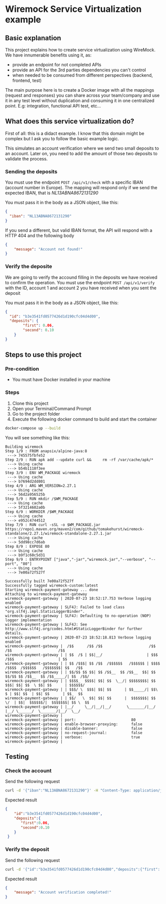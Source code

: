 # Wiremock Service Virtualization example

## Basic explanation
This project explains how to create service virtualization using WireMock.
We have innumerable benefits using it, as:
* provide an endpoint for not completed APIs
* provide an API for the 3rd parties dependencies you can't control
* when needed to be consumed from different perspectives (backend, frontend, test)

The main purpose here is to create a Docker image with all the mappings (request and responses) you can share across your team/company and use it in any test level without duplication and consuming it in one centralized point. E.g: integration, functional API test, etc...

## What does this service virtualization do?
First of all: this is a didact example. I know that this domain might be complex but I ask you to follow the basic example logic. 

This simulates an account verification where we send two small deposits to an account. Later on, you need to add the amount of those two deposits to validate the process.

### Sending the deposits
You must use the endpoint `POST /api/v1/check` with a specific IBAN (account number in Europe). The mapping will respond only if we send the expected IBAN, that is _NL13ABNA8672131290_

You must pass it in the body as a JSON object, like this:
```json
{
  "iban": "NL13ABNA8672131290"
}
```

If you send a different, but valid IBAN format, the API will respond with a HTTP 404 and the following body
```json
{
    "message": "Account not found!"
}
```

### Verify the deposite
We are going to verify the accound filling in the deposits we have received to confirm the operation.
You must use the endpoint `POST /api/v1/verify` with the ID, account 1 and account 2 you have received when you sent the deposit

You must pass it in the body as a JSON object, like this:
```json
{
  "id": "b3e3541fd0577426d1d190cfc04d4d00",
  "deposits": {
        "first": 0.06,
        "second": 0.10
    }
}
```


## Steps to use this project

### Pre-condition
* You must have Docker installed in your machine

### Steps
1. Clone this project
2. Open your Terminal/Command Prompt
3. Go to the project folder
4. Execute the following docker command to build and start the container
```bash
docker-compose up --build
```

You will see something like this:
```
Building wiremock
Step 1/9 : FROM anapsix/alpine-java:8
 ---> 745575fbfe52
Step 2/9 : RUN apk add --update curl &&     rm -rf /var/cache/apk/*
 ---> Using cache
 ---> b54b1118f3ee
Step 3/9 : ENV WM_PACKAGE wiremock
 ---> Using cache
 ---> b7694d2dd801
Step 4/9 : ARG WM_VERSION=2.27.1
 ---> Using cache
 ---> 56d2a956525b
Step 5/9 : RUN mkdir /$WM_PACKAGE
 ---> Using cache
 ---> 5f3214602a0b
Step 6/9 : WORKDIR /$WM_PACKAGE
 ---> Using cache
 ---> e952c4744512
Step 7/9 : RUN curl -sSL -o $WM_PACKAGE.jar https://repo1.maven.org/maven2/com/github/tomakehurst/wiremock-standalone/2.27.1/wiremock-standalone-2.27.1.jar
 ---> Using cache
 ---> 5dd98cc7d6ab
Step 8/9 : EXPOSE 80
 ---> Using cache
 ---> b9f1c60c5d31
Step 9/9 : ENTRYPOINT ["java","-jar","wiremock.jar","--verbose", "--port", "80"]
 ---> Using cache
 ---> 7e00a72f527f

Successfully built 7e00a72f527f
Successfully tagged wiremock-custom:latest
Starting wiremock-payment-gateway ... done
Attaching to wiremock-payment-gateway
wiremock-payment-gateway | 2020-07-23 18:52:17.753 Verbose logging enabled
wiremock-payment-gateway | SLF4J: Failed to load class "org.slf4j.impl.StaticLoggerBinder".
wiremock-payment-gateway | SLF4J: Defaulting to no-operation (NOP) logger implementation
wiremock-payment-gateway | SLF4J: See http://www.slf4j.org/codes.html#StaticLoggerBinder for further details.
wiremock-payment-gateway | 2020-07-23 18:52:18.813 Verbose logging enabled
wiremock-payment-gateway |  /$$      /$$ /$$                     /$$      /$$                     /$$      
wiremock-payment-gateway | | $$  /$ | $$|__/                    | $$$    /$$$                    | $$      
wiremock-payment-gateway | | $$ /$$$| $$ /$$  /$$$$$$   /$$$$$$ | $$$$  /$$$$  /$$$$$$   /$$$$$$$| $$   /$$
wiremock-payment-gateway | | $$/$$ $$ $$| $$ /$$__  $$ /$$__  $$| $$ $$/$$ $$ /$$__  $$ /$$_____/| $$  /$$/
wiremock-payment-gateway | | $$$$_  $$$$| $$| $$  \__/| $$$$$$$$| $$  $$$| $$| $$  \ $$| $$      | $$$$$$/ 
wiremock-payment-gateway | | $$$/ \  $$$| $$| $$      | $$_____/| $$\  $ | $$| $$  | $$| $$      | $$_  $$ 
wiremock-payment-gateway | | $$/   \  $$| $$| $$      |  $$$$$$$| $$ \/  | $$|  $$$$$$/|  $$$$$$$| $$ \  $$
wiremock-payment-gateway | |__/     \__/|__/|__/       \_______/|__/     |__/ \______/  \_______/|__/  \__/
wiremock-payment-gateway | 
wiremock-payment-gateway | port:                         80
wiremock-payment-gateway | enable-browser-proxying:      false
wiremock-payment-gateway | disable-banner:               false
wiremock-payment-gateway | no-request-journal:           false
wiremock-payment-gateway | verbose:                      true
wiremock-payment-gateway | 
```

## Testing

### Check the account
Send the following request
```bash
curl -d '{"iban":"NL13ABNA8672131290"}' -H "Content-Type: application/json" -X POST http://localhost/api/v1/check
```

Expected result
```json
{
    "id":"b3e3541fd0577426d1d190cfc04d4d00",
    "deposits":{
       "first":0.06,
       "second":0.10
    }
 }
```

### Verify the deposit
Send the following request
```bash
curl -d '{"id":"b3e3541fd0577426d1d190cfc04d4d00","deposits":{"first": 0.06,"second": 0.10}}' -H "Content-Type: application/json" -X POST http://localhost/api/v1/verify
```

Expected result
```json
{
    "message": "Account verification completed!"
}
```